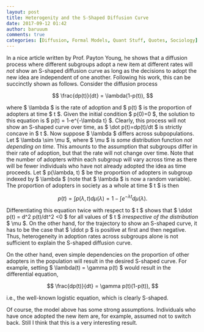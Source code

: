 ```yaml
---
layout: post
title: Heterogenity and the S-Shaped Diffusion Curve
date: 2017-09-12 01:42
author: baruuum
comments: true
categories: [Diffusion, Formal Models, Quant Stuff, Quotes, Sociology]
---
```

In a nice article written by Prof. Payton Young, he shows that a diffusion process where different subgroups adopt a new item at different rates will <em>not</em> show an S-shaped diffusion curve as long as the decisions to adopt the new idea are independent of one another. Following his work, this can be succinctly shown as follows. Consider the diffusion process

$$ \frac{dp(t)}{dt} = \lambda(1-p(t)), $$

where $ \lambda $ is the rate of adoption and $ p(t) $ is the proportion of adopters at time $ t $. Given the initial condition $ p(0)=0 $, the solution to this equation is $ p(t) = 1-e^{-\lambda t} $. Clearly, this process will not show an S-shaped curve over time, as $ \dot p(t)=dp(t)/dt $ is strictly concave in $ t $. Now suppose $ \lambda $ differs across subpopulations. Let $ \lambda \sim \mu $, where $ \mu $ is <em>some</em> distribution function <em>not depending on time</em>. This amounts to the assumption that subgroups differ in their rate of adoption, but that the rate will not change over time. Note that the number of adopters within each subgroup will vary across time as there will be fewer individuals who have not already adopted the idea as time proceeds. Let $ p(\lambda, t) $ be the proportion of adopters in subgroup indexed by $ \lambda $ (note that $ \lambda $ is now a random variable). The proportion of adopters in society as a whole at time $ t $ is then

$$ p(t) =\int p(\lambda, t)d\mu(\lambda) = 1- \int e^{-\lambda t}d\mu(\lambda). $$

Differentiating this equation twice with respect to $ t $ shows that $ \ddot p(t) = d^2 p(t)/dt^2 <0 $ for all values of $ t $ <em>irrespective of the distribution</em> $ \mu $. On the other hand, for the trajectory to show an S-shaped curve, it has to be the case that $ \ddot p $ is positive at first and then negative. Thus, heterogeneity in adoption rates across subgroups alone is not sufficient to explain the S-shaped diffusion curve.

On the other hand, even simple dependencies on the proportion of other adopters in the population will result in the desired S-shaped curve. For example, setting $ \lambda(t) = \gamma p(t) $ would result in the differential equation,

$$ \frac{dp(t)}{dt} = \gamma p(t)(1-p(t)), $$

i.e., the well-known logistic equation, which is clearly S-shaped.

Of course, the model above has some strong assumptions. Individuals who have once adopted the new item are, for example, assumed not to switch back. Still I think that this is a very interesting result.
